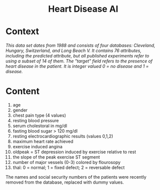 <h1 align="center">
     Heart Disease AI
</h1>

# Context
###### This data set dates from 1988 and consists of four databases: Cleveland, Hungary, Switzerland, and Long Beach V. It contains 76 attributes, including the predicted attribute, but all published experiments refer to using a subset of 14 of them. The "target" field refers to the presence of heart disease in the patient. It is integer valued 0 = no disease and 1 = disease.

# Content
1) age<br>
2) gender<br>
3) chest pain type (4 values)<br>
4) resting blood pressure<br>
5) serum cholestoral in mg/dl<br>
6) fasting blood sugar > 120 mg/dl<br>
7) resting electrocardiographic results (values 0,1,2)<br>
8) maximum heart rate achieved<br>
9) exercise induced angina<br>
10) oldpeak = ST depression induced by exercise relative to rest<br>
11) the slope of the peak exercise ST segment<br>
12) number of major vessels (0-3) colored by flourosopy<br>
13) thal: 0 = normal; 1 = fixed defect; 2 = reversable defect<br>

The names and social security numbers of the patients were recently removed from the database, replaced with dummy values.
